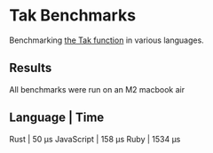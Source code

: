 # Tak Benchmarks

Benchmarking [the Tak function](https://en.wikipedia.org/wiki/Tak_(function)) in
various languages.

## Results

All benchmarks were run on an M2 macbook air

Language   | Time
--------------------
Rust       | 50 µs
JavaScript | 158 µs
Ruby       | 1534 µs